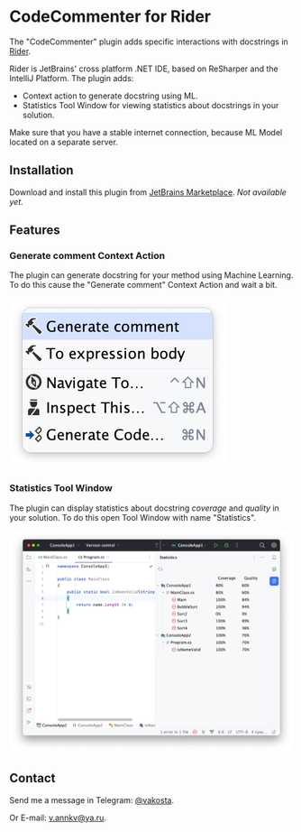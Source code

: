 # CodeCommenter for Rider

The "CodeCommenter" plugin adds specific interactions with docstrings in [Rider](https://www.jetbrains.com/rider/).

Rider is JetBrains' cross platform .NET IDE, based on ReSharper and the IntelliJ Platform. The plugin adds:
- Context action to generate docstring using ML.
- Statistics Tool Window for viewing statistics about docstrings in your solution.

Make sure that you have a stable internet connection, because ML Model located on a separate server.

## Installation

Download and install this plugin from [JetBrains Marketplace](https://plugins.jetbrains.com/). *Not available yet.*

## Features

### Generate comment Context Action

The plugin can generate docstring for your method using Machine Learning. To do this cause the "Generate comment" Context Action and wait a bit.

![Context Action](./img/context_action.png)

### Statistics Tool Window

The plugin can display statistics about docstring *coverage* and *quality* in your solution. To do this open Tool Window with name "Statistics".

![Statistics Tool Window](./img/statistics.png)

## Contact

Send me a message in Telegram: [@vakosta](https://t.me/vakosta).

Or E-mail: [v.annkv@ya.ru](mailto:v.annkv@ya.ru).
